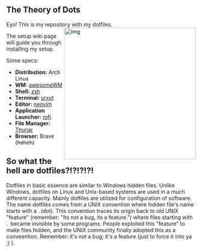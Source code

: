 ## The Theory of Dots
Eyo! This is my repository with my dotfiles.
<img src="https://raw.githubusercontent.com/Theory-of-Everything/imagehost/main/dotfiles/rice-sidebar.png" alt="img" align="right" width="350px">

The setup wiki page will guide you through installing my setup.

Some specs:

 - **Distribution:** Arch Linux
 - **WM:** [awesomeWM](https://github.com/awesomeWM/awesome/)
 - **Shell:** [zsh](https://wiki.archlinux.org/index.php/zsh)
 - **Terminal:** [urxvt](https://wiki.archlinux.org/index.php/rxvt-unicode)
 - **Editor:** [neovim](https://neovim.io)
 - **Application Launcher:** [rofi](https://github.com/davatorium/rofi/)
 - **File Manager:** [Thunar](https://wiki.archlinux.org/title/Thunar)
 - **Browser:** Brave (heheh)

## So what the hell are dotfiles?!?!?!?!
Dotfiles in basic essence are similar to Windows hidden files. Unlike Windows, dotfiles on Linux and Unix-based systems are used in a much different capacity. Mainly dotfiles are utilized for configuration of software. The name dotfiles comes from a UNIX convention where hidden file's name starts with a `.`(dot). This convention traces its origin back to old UNIX "feature" (remember: "Its not a bug, its a feature.") where files starting with `.` became invisible by some programs. People exploited this "feature" to make files hidden, and the UNIX community finally adopted this as a conveention. Remember: it's not a bug; it's a feature (just to force it into ya ;) ).

